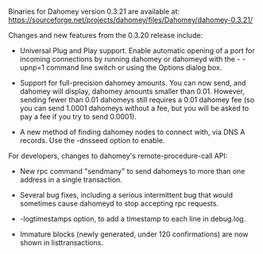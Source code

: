 Binaries for Dahomey version 0.3.21 are available at:
  https://sourceforge.net/projects/dahomey/files/Dahomey/dahomey-0.3.21/

Changes and new features from the 0.3.20 release include:

* Universal Plug and Play support.  Enable automatic opening of a port for incoming connections by running dahomey or dahomeyd with the - -upnp=1 command line switch or using the Options dialog box.

* Support for full-precision dahomey amounts.  You can now send, and dahomey will display, dahomey amounts smaller than 0.01.  However, sending fewer than 0.01 dahomeys still requires a 0.01 dahomey fee (so you can send 1.0001 dahomeys without a fee, but you will be asked to pay a fee if you try to send 0.0001).

* A new method of finding dahomey nodes to connect with, via DNS A records. Use the -dnsseed option to enable.

For developers, changes to dahomey's remote-procedure-call API:

* New rpc command "sendmany" to send dahomeys to more than one address in a single transaction.

* Several bug fixes, including a serious intermittent bug that would sometimes cause dahomeyd to stop accepting rpc requests. 

* -logtimestamps option, to add a timestamp to each line in debug.log.

* Immature blocks (newly generated, under 120 confirmations) are now shown in listtransactions.
